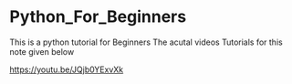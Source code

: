 # Python_For_Beginners
This is a python tutorial for Beginners
The acutal videos Tutorials for this note given below

https://youtu.be/JQjb0YExvXk
